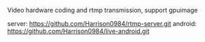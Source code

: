 Video hardware coding and rtmp transmission, support gpuimage


server: https://github.com/Harrison0984/rtmp-server.git
android: https://github.com/Harrison0984/live-android.git
